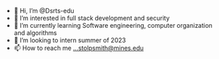 - 👋 Hi, I’m @Dsrts-edu
- 👀 I’m interested in full stack development and security 
- 🌱 I’m currently learning Software engineering, computer organization and algorithms 
- 💞️ I’m looking to intern summer of 2023
- 📫 How to reach me ...stolpsmith@mines.edu 

<!---
Dsrts-edu/Dsrts-edu is a ✨ special ✨ repository because its `README.md` (this file) appears on your GitHub profile.
You can click the Preview link to take a look at your changes.
--->

